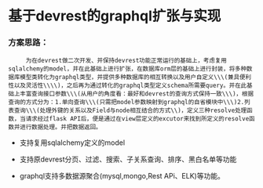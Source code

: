 # 基于devrest的graphql扩张与实现

### **方案思路：**

         为在devrest做二次开发、并保持devrest功能正常运行的基础上，考虑复用sqlalchemy的model，并在此基础上进行扩张，在数据库orm层的基础上进行封装，将多种数据库模型类转化为graphql类型，并提供多种数据库的相互转换以及用户自定义\\\(兼具便利性以及灵活性\\\\)，之后再为通过转化的graphql类型定义schema所需要query。并在此基础上丰富查询接口参数\\\(从用户的角度看：最好和devrest的查询方式保持一致\\\)，根据查询的方式分为：1.单向查询\\\(只需把model参数映射到graphql的自省模块中\\\)2.列表查询\\\(处理外键的关系以及Field与node相互结合的方式\\)，定义三种resolve处理函数，当请求经过flask API后，便是通过在view层定义的excutor来找到所定义的resolve函数并进行数据处理。并把数据返回。

* 支持复用sqlalchemy定义的model

* 支持原devrest分页、过滤、搜索、子关系查询、排序、黑白名单等功能

* graphql支持多数据源聚合\(mysql,mongo,Rest APi、ELK\)等功能。

  






